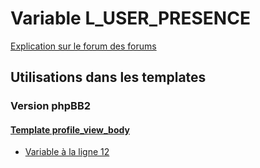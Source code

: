 # Variable L_USER_PRESENCE
[Explication sur le forum des forums](http://forum.forumactif.com/t294113-listing-des-variables#L_USER_PRESENCE)

## Utilisations dans les templates

### Version phpBB2

#### [Template profile_view_body](subsilver/profile_view_body.md)
* [Variable à la ligne 12](../subsilver/profile_view_body.tpl#L12)